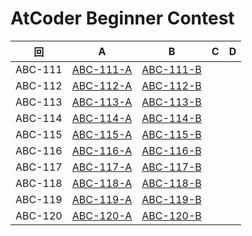 # AtCoder Beginner Contest

| 回 | A | B | C | D |
|:---:|:---:|:---:|:---:|:---:|
| ABC-111 | [ABC-111-A](ABC-111-A.md) | [ABC-111-B](ABC-111-B.md) |  |  |
| ABC-112 | [ABC-112-A](ABC-112-A.md) | [ABC-112-B](ABC-112-B.md) |  |  |
| ABC-113 | [ABC-113-A](ABC-113-A.md) | [ABC-113-B](ABC-113-B.md) |  |  |
| ABC-114 | [ABC-114-A](ABC-114-A.md) | [ABC-114-B](ABC-114-B.md) |  |  |
| ABC-115 | [ABC-115-A](ABC-115-A.md) | [ABC-115-B](ABC-115-B.md) |  |  |
| ABC-116 | [ABC-116-A](ABC-116-A.md) | [ABC-116-B](ABC-116-B.md) |  |  |
| ABC-117 | [ABC-117-A](ABC-117-A.md) | [ABC-117-B](ABC-117-B.md) |  |  |
| ABC-118 | [ABC-118-A](ABC-118-A.md) | [ABC-118-B](ABC-118-B.md) |  |  |
| ABC-119 | [ABC-119-A](ABC-119-A.md) | [ABC-119-B](ABC-119-B.md) |  |  |
| ABC-120 | [ABC-120-A](ABC-120-A.md) | [ABC-120-B](ABC-120-B.md) |  |  |
